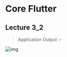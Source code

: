 # Core Flutter

## Lecture 3_2

> Application Output :-

![img](https://user-images.githubusercontent.com/114165239/214126975-8a1b747d-ac64-4aeb-93de-3ed0099e3dfb.png)
